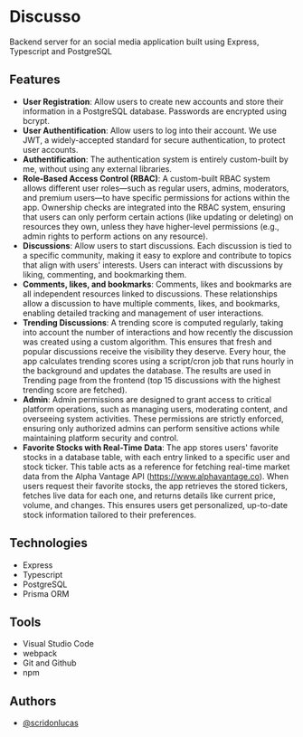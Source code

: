 # Discusso

Backend server for an social media application built using Express, Typescript and PostgreSQL

## Features

- **User Registration**: Allow users to create new accounts and store their information in a PostgreSQL database. Passwords are encrypted using bcrypt.
- **User Authentification**: Allow users to log into their account. We use JWT, a widely-accepted standard for secure authentication, to protect user accounts.
- **Authentification**: The authentication system is entirely custom-built by me, without using any external libraries.
- **Role-Based Access Control (RBAC)**: A custom-built RBAC system allows different user roles—such as regular users, admins, moderators, and premium users—to have specific permissions for actions within the app. Ownership checks are integrated into the RBAC system, ensuring that users can only perform certain actions (like updating or deleting) on resources they own, unless they have higher-level permissions (e.g., admin rights to perform actions on any resource).
- **Discussions**: Allow users to start discussions. Each discussion is tied to a specific community, making it easy to explore and contribute to topics that align with users' interests. Users can interact with discussions by liking, commenting, and bookmarking them.
- **Comments, likes, and bookmarks**: Comments, likes and bookmarks are all independent resources linked to discussions. These relationships allow a discussion to have multiple comments, likes, and bookmarks, enabling detailed tracking and management of user interactions.
- **Trending Discussions**: A trending score is computed regularly, taking into account the number of interactions and how recently the discussion was created using a custom algorithm. This ensures that fresh and popular discussions receive the visibility they deserve. Every hour, the app calculates trending scores using a script/cron job that runs hourly in the background and updates the database. The results are used in Trending page from the frontend (top 15 discussions with the highest trending score are fetched).
- **Admin**: Admin permissions are designed to grant access to critical platform operations, such as managing users, moderating content, and overseeing system activities. These permissions are strictly enforced, ensuring only authorized admins can perform sensitive actions while maintaining platform security and control.
- **Favorite Stocks with Real-Time Data**: The app stores users' favorite stocks in a database table, with each entry linked to a specific user and stock ticker. This table acts as a reference for fetching real-time market data from the Alpha Vantage API (https://www.alphavantage.co). When users request their favorite stocks, the app retrieves the stored tickers, fetches live data for each one, and returns details like current price, volume, and changes. This ensures users get personalized, up-to-date stock information tailored to their preferences.

## Technologies

- Express
- Typescript
- PostgreSQL
- Prisma ORM

## Tools

- Visual Studio Code
- webpack
- Git and Github
- npm

## Authors

- [@scridonlucas](https://www.github.com/scridonlucas)
